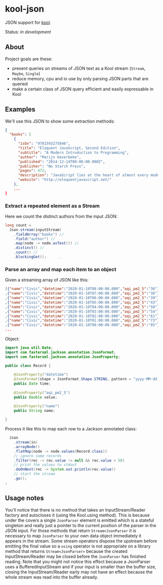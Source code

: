 # kool-json
JSON support for [kool](..).

Status: *in development*

## About
Project goals are these:

* present queries on streams of JSON text as a Kool stream (`Stream`, `Maybe`, `Single`)
* reduce memory, cpu and io use by only parsing JSON parts that are queried  
* make a certain class of JSON query efficient and easily expressable in Kool

## Examples

We'll use this JSON to show some extraction methods:

```json
{
  "books": [
    {
      "isbn": "9781593275846",
      "title": "Eloquent JavaScript, Second Edition",
      "subtitle": "A Modern Introduction to Programming",
      "author": "Marijn Haverbeke",
      "published": "2014-12-14T00:00:00.000Z",
      "publisher": "No Starch Press",
      "pages": 472,
      "description": "JavaScript lies at the heart of almost every modern web application, from social apps to the newest browser-based games. Though simple for beginners to pick up and play with, JavaScript is a flexible, complex language that you can use to build full-scale applications.",
      "website": "http://eloquentjavascript.net/"
    },
    ...
}
```

### Extract a repeated element as a Stream
Here we count the distinct authors from the input JSON:

```java
long count = 
  Json.stream(inputStream)
    .fieldArray("books") //
    .field("author") //
    .map(node -> node.asText()) //
    .distinct() //
    .count() //
    .blockingGet();      .
```

### Parse an array and map each item to an object
Given a streaming array of JSON like this:
```json
[{"name":"Civic","datetime":"2020-01-10T08:00:00.000","aqi_pm2_5":"36"}
,{"name":"Civic","datetime":"2020-01-10T07:00:00.000","aqi_pm2_5":"36"}
,{"name":"Civic","datetime":"2020-01-10T06:00:00.000","aqi_pm2_5":"39"}
,{"name":"Civic","datetime":"2020-01-10T05:00:00.000","aqi_pm2_5":"43"}
,{"name":"Civic","datetime":"2020-01-10T04:00:00.000","aqi_pm2_5":"50"}
,{"name":"Civic","datetime":"2020-01-10T03:00:00.000","aqi_pm2_5":"54"}
,{"name":"Civic","datetime":"2020-01-10T02:00:00.000","aqi_pm2_5":"61"}
,{"name":"Civic","datetime":"2020-01-10T01:00:00.000","aqi_pm2_5":"73"}
,{"name":"Civic","datetime":"2020-01-10T00:00:00.000","aqi_pm2_5":"85"}
...
```

Object:
```java
import java.util.Date;
import com.fasterxml.jackson.annotation.JsonFormat;
import com.fasterxml.jackson.annotation.JsonProperty;

public class Record {
   
    @JsonProperty("datetime")
    @JsonFormat(shape = JsonFormat.Shape.STRING, pattern = "yyyy-MM-dd'T'HH:mm:ss.SSS", timezone = "ADST")
    public Date time;
    
    @JsonProperty("aqi_pm2_5")
    public Double value;

    @JsonProperty("name")
    public String name;
    
}
```

Process it like this to map each row to a Jackson annotated class:
```java
  Json 
    .stream(in)
    .arrayNode()
    .flatMap(node -> node.values(Record.class))
    // ignore some records
    .filter(rec -> rec.value != null && rec.value > 50)
    // print the values to stdout
    .doOnNext(rec -> System.out.println(rec.value))
    // start the stream
    .go();
;
```    


## Usage notes
You'll notice that there is no method that takes an InputStream/Reader factory and autocloses it (using the Kool.using method). This is because under the covers a single `JsonParser` element is emitted which is a stateful singleton and really just a pointer to the current position of the parser in the JSON input. For those methods that return `Stream<JsonParser` it is necessary to map `JsonParser` to your own data object immediately it appears in the stream. Some stream operators dispose the upstream before emitting the final value so a `using` operator is not appropriate on a library method that returns `Stream<JsonParser>` because the created InputStream/Reader may be closed before the `JsonParser` has finished reading. Note that you might not notice this effect because a JsonParser uses a BufferedInputStream and if your input is smaller than the buffer size, closing the InputStream/Reader early may not have an effect because the whole stream was read into the buffer already.


